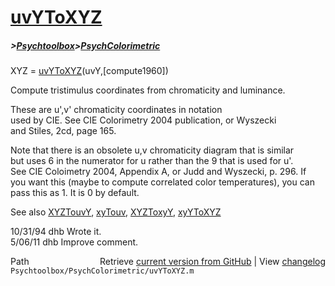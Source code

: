 # [uvYToXYZ](uvYToXYZ)
##### >[Psychtoolbox](Psychtoolbox)>[PsychColorimetric](PsychColorimetric)

XYZ = [uvYToXYZ](uvYToXYZ)(uvY,[compute1960])  
  
Compute tristimulus coordinates from chromaticity and luminance.  
  
These are u',v' chromaticity coordinates in notation  
used by CIE.  See CIE Colorimetry 2004 publication, or Wyszecki  
and Stiles, 2cd, page 165.  
  
Note that there is an obsolete u,v chromaticity diagram that is similar  
but uses 6 in the numerator for u rather than the 9 that is used for u'.  
See CIE Coloimetry 2004, Appendix A, or Judd and Wyszecki, p. 296. If  
you want this (maybe to compute correlated color temperatures), you can  
pass this as 1.  It is 0 by default.  
  
See also [XYZTouvY](XYZTouvY), [xyTouv](xyTouv), [XYZToxyY](XYZToxyY), [xyYToXYZ](xyYToXYZ)  
  
10/31/94    dhb  Wrote it.  
5/06/11   dhb  Improve comment.  




<div class="code_header" style="text-align:right;">
  <span style="float:left;">Path&nbsp;&nbsp;</span> <span class="counter">Retrieve <a href=
  "https://raw.github.com/Psychtoolbox-3/Psychtoolbox-3/beta/Psychtoolbox/PsychColorimetric/uvYToXYZ.m">current version from GitHub</a> | View <a href=
  "https://github.com/Psychtoolbox-3/Psychtoolbox-3/commits/beta/Psychtoolbox/PsychColorimetric/uvYToXYZ.m">changelog</a></span>
</div>
<div class="code">
  <code>Psychtoolbox/PsychColorimetric/uvYToXYZ.m</code>
</div>

